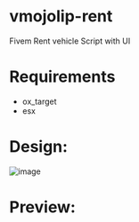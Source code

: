 # vmojolip-rent

Fivem Rent vehicle Script with UI

# Requirements
 - ox_target
 - esx

# Design:

![image](https://github.com/user-attachments/assets/380c45d7-dccb-4585-89a4-865622efa8f2)

# Preview:

